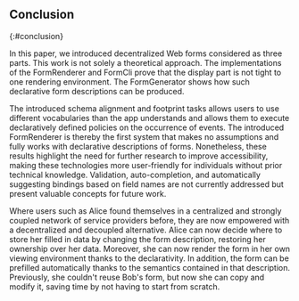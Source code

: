 ## Conclusion
{:#conclusion}

In this paper, we introduced decentralized Web forms considered as three parts.
This work is not solely a theoretical approach.
The implementations of the FormRenderer and FormCli prove that the display part is not tight to one rendering environment.
The FormGenerator shows how such declarative form descriptions can be produced.

The introduced schema alignment and footprint tasks allows users to use different vocabularies than the app understands and allows them to execute declaratively defined policies on the occurrence of events.
The introduced FormRenderer is thereby the first system that makes no assumptions and fully works with declarative descriptions of forms.
Nonetheless, these results highlight the need for further research to improve accessibility, making these technologies more user-friendly for individuals without prior technical knowledge.
Validation, auto-completion, and automatically suggesting bindings based on field names are not currently addressed but present valuable concepts for future work.

Where users such as Alice found themselves in a centralized and strongly coupled network of service providers before, they are now empowered with a decentralized and decoupled alternative.
Alice can now decide where to store her filled in data by changing the form description, restoring her ownership over her data.
Moreover, she can now render the form in her own viewing environment thanks to the declarativity.
In addition, the form can be prefilled automatically thanks to the semantics contained in that description.
Previously, she couldn't reuse Bob's form, but now she can copy and modify it, saving time by not having to start from scratch.

